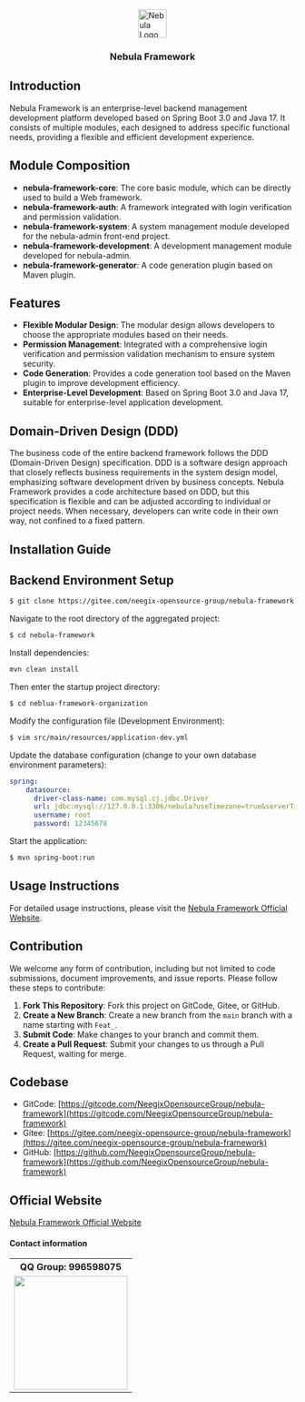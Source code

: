 <div style="display: flex; justify-content: center;">
    <img src="https://nebula.neegix.com/nebula.svg" alt="Nebula Logo" width="50" height="50" />
</div>
<h3 style="text-align: center;">
  Nebula Framework
</h3>

## Introduction

Nebula Framework is an enterprise-level backend management development platform developed based on Spring Boot 3.0 and Java 17. It consists of multiple modules, each designed to address specific functional needs, providing a flexible and efficient development experience.

## Module Composition

- **nebula-framework-core**: The core basic module, which can be directly used to build a Web framework.
- **nebula-framework-auth**: A framework integrated with login verification and permission validation.
- **nebula-framework-system**: A system management module developed for the nebula-admin front-end project.
- **nebula-framework-development**: A development management module developed for nebula-admin.
- **nebula-framework-generator**: A code generation plugin based on Maven plugin.

## Features

- **Flexible Modular Design**: The modular design allows developers to choose the appropriate modules based on their needs.
- **Permission Management**: Integrated with a comprehensive login verification and permission validation mechanism to ensure system security.
- **Code Generation**: Provides a code generation tool based on the Maven plugin to improve development efficiency.
- **Enterprise-Level Development**: Based on Spring Boot 3.0 and Java 17, suitable for enterprise-level application development.

## Domain-Driven Design (DDD)

The business code of the entire backend framework follows the DDD (Domain-Driven Design) specification. DDD is a software design approach that closely reflects business requirements in the system design model, emphasizing software development driven by business concepts. Nebula Framework provides a code architecture based on DDD, but this specification is flexible and can be adjusted according to individual or project needs. When necessary, developers can write code in their own way, not confined to a fixed pattern.

## Installation Guide

## Backend Environment Setup

```bash
$ git clone https://gitee.com/neegix-opensource-group/nebula-framework
```

Navigate to the root directory of the aggregated project:
```bash
$ cd nebula-framework
```

Install dependencies:
```bash
mvn clean install
```

Then enter the startup project directory:

```bash
$ cd neblua-framework-organization
```

Modify the configuration file (Development Environment):

```bash
$ vim src/main/resources/application-dev.yml
```

Update the database configuration (change to your own database environment parameters):
```yaml
spring:
    datasource:
      driver-class-name: com.mysql.cj.jdbc.Driver
      url: jdbc:mysql://127.0.0.1:3306/nebula?useTimezone=true&serverTimezone=UTC&useSSL=false&allowPublicKeyRetrieval=true
      username: root
      password: 12345678
```

Start the application:
```bash
$ mvn spring-boot:run
```


## Usage Instructions

For detailed usage instructions, please visit the [Nebula Framework Official Website](https://nebula.neegix.com).

## Contribution

We welcome any form of contribution, including but not limited to code submissions, document improvements, and issue reports. Please follow these steps to contribute:

1. **Fork This Repository**: Fork this project on GitCode, Gitee, or GitHub.
2. **Create a New Branch**: Create a new branch from the `main` branch with a name starting with `Feat_`.
3. **Submit Code**: Make changes to your branch and commit them.
4. **Create a Pull Request**: Submit your changes to us through a Pull Request, waiting for merge.

## Codebase

- GitCode: [https://gitcode.com/NeegixOpensourceGroup/nebula-framework](https://gitcode.com/NeegixOpensourceGroup/nebula-framework)
- Gitee: [https://gitee.com/neegix-opensource-group/nebula-framework](https://gitee.com/neegix-opensource-group/nebula-framework)
- GitHub: [https://github.com/NeegixOpensourceGroup/nebula-framework](https://github.com/NeegixOpensourceGroup/nebula-framework)

## Official Website

[Nebula Framework Official Website](https://nebula.neegix.com)

#### Contact information

<table>
  <tr>
    <th>QQ Group: 996598075</th>

[//]: # (    <th>Discord: <a href="https://discord.gg/WrP5J9Ea7z">https://discord.gg/WrP5J9Ea7z</a></th>)
  </tr>
  <tr>
    <td><img src="https://neegix.com/img/qq_qrcode.jpg" width="200" /></td>

[//]: # (    <td align=center><img src="https://gitee.com/kushu001/pic-go-images/raw/master/images/httpsdiscord.ggWrP5J9Ea7z.png" width="200" /></td>)
  </tr>
</table>
